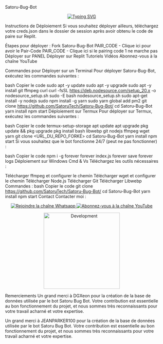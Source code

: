 
Satoru-Bug-Bot


<p align="center"> <a href="https://git.io/typing-svg"> <img src="https://readme-typing-svg.demolab.com?font=EB+Garamond&weight=800&size=28&duration=4000&pause=1000&random=false&width=435&lines=+Satoru-Bug-Bot;WHATSAPP+CRASH+x+BUG+BOT;DEVELOPPER+PAR+SatoruTech" alt="Typing SVG" /> </a> </p>


Instructions de Déploiement
Si vous souhaitez déployer ailleurs, téléchargez votre creds.json dans le dossier de session après avoir obtenu le code de paire sur Replit.

Étapes pour déployer :
Fork Satoru-Bug-Bot
PAIR_CODE - Clique ici pour avoir le Pair-Code
PAIR_CODE - Clique ici si le pairing code 1 ne marche pas
Déployer sur PANEL
Déployer sur Replit
Tutoriels Vidéos
Abonnez-vous à la chaîne YouTube

Commandes pour Déployer sur un Terminal
Pour déployer Satoru-Bug-Bot, exécutez les commandes suivantes :

bash
Copier le code
sudo apt -y update
sudo apt -y upgrade
sudo apt -y install git ffmpeg curl
curl -fsSL https://deb.nodesource.com/setup_20.x -o nodesource_setup.sh
sudo -E bash nodesource_setup.sh
sudo apt-get install -y nodejs
sudo npm install -g yarn
sudo yarn global add pm2
git clone https://github.com/SatoruTech/Satoru-Bug-Bot/
cd Satoru-Bug-Bot
yarn install
npm start
Déploiement sur Termux
Pour déployer sur Termux, exécutez les commandes suivantes :

bash
Copier le code
termux-setup-storage
apt update
apt upgrade
pkg update && pkg upgrade
pkg install bash libwebp git nodejs ffmpeg wget yarn
git clone <URL_DU_REPO_FORKÉ>
cd Satoru-Bug-Bot
yarn install
npm start
Si vous souhaitez que le bot fonctionne 24/7 (peut ne pas fonctionner) :

bash
Copier le code
npm i -g forever
forever index.js
forever save
forever logs
Déploiement sur Windows Cmd & Vs
Téléchargez les outils nécessaires :

Télécharger ffmpeg et configurer le chemin
Télécharger wget et configurer le chemin
Télécharger Node.js
Télécharger Git
Télécharger Libwebp
Commandes :
bash
Copier le code
git clone https://github.com/SatoruTech/Satoru-Bug-Bot/
cd Satoru-Bug-Bot
yarn install
npm start
Contact
Contacter moi :

<p align="center"> <a href="https://whatsapp.com/channel/0029Vanj84h6rsQmGlOrMz1X"> <img src="https://img.shields.io/badge/Join%20Official%20Channel-25D366?style=for-the-badge&logo=whatsapp&logoColor=white" alt="Rejoindre la chaîne Whatsapp" /> </a> <a href="https://www.youtube.com/@SatoruTech"> <img src="https://img.shields.io/badge/Subscribe-ff0000?style=for-the-badge&logo=youtube&logoColor=ff000000" alt="Abonnez-vous à la chaîne YouTube" /> </a> </p> <p align="center"> <img alt="Development" width="250" src="https://media2.giphy.com/media/W9tBvzTXkQopi/giphy.gif?cid=6c09b952xu6syi1fyqfyc04wcfk0qvqe8fd7sop136zxfjyn&ep=v1_internal_gif_by_id&rid=giphy.gif&ct=g" /> </p>
Remerciements
Un grand merci à DGXeon pour la création de la base de données utilisée par le bot Satoru Bug Bot. Votre contribution est essentielle au bon fonctionnement du projet, et nous sommes très reconnaissants pour votre travail acharné et votre expertise.

Un grand merci à JEANPARKER100 pour la création de la base de données utilisée par le bot Satoru Bug Bot. Votre contribution est essentielle au bon fonctionnement du projet, et nous sommes très reconnaissants pour votre travail acharné et votre expertise.



